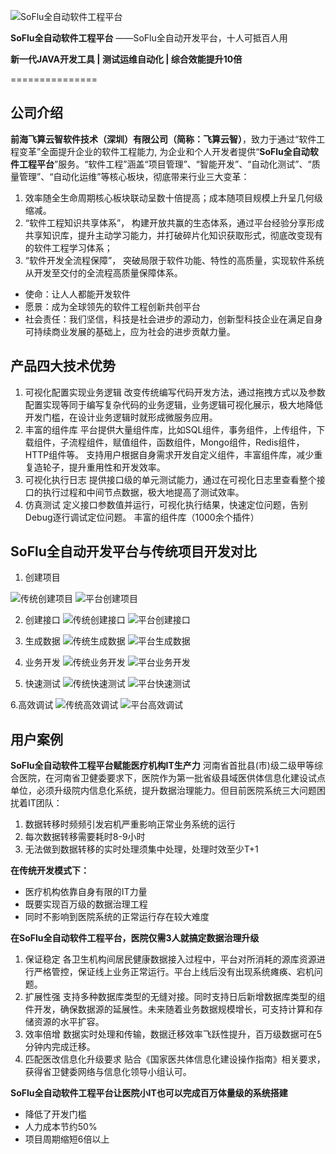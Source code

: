 
![SoFlu全自动软件工程平台](https://github.com/feisuanyz/SoFlu-adp/blob/main/images/SoFlu.png)

**SoFlu全自动软件工程平台**
                 ——SoFlu全自动开发平台，十人可抵百人用
                
**新一代JAVA开发工具 | 测试运维自动化 | 综合效能提升10倍**

===============

公司介绍
-----------------------------------

**前海飞算云智软件技术（深圳）有限公司（简称：飞算云智）**，致力于通过“软件工程变革”全面提升企业的软件工程能力, 为企业和个人开发者提供“**SoFlu全自动软件工程平台**”服务。“软件工程”涵盖“项目管理”、“智能开发”、“自动化测试”、“质量管理”、“自动化运维”等核心板块，彻底带来行业三大变革：
1. 效率随全生命周期核心板块联动呈数十倍提高；成本随项目规模上升呈几何级缩减。
2. “软件工程知识共享体系”， 构建开放共赢的生态体系，通过平台经验分享形成共享知识库，提升主动学习能力，并打破碎片化知识获取形式，彻底改变现有的软件工程学习体系；
3. “软件开发全流程保障”， 突破局限于软件功能、特性的高质量，实现软件系统从开发至交付的全流程高质量保障体系。
- 使命：让人人都能开发软件
- 愿景：成为全球领先的软件工程创新共创平台
- 社会责任：我们坚信，科技是社会进步的源动力，创新型科技企业在满足自身可持续商业发展的基础上，应为社会的进步贡献力量。


产品四大技术优势
-----------------------------------
1. 可视化配置实现业务逻辑
改变传统编写代码开发方法，通过拖拽方式以及参数配置实现等同于编写复杂代码的业务逻辑，业务逻辑可视化展示，极大地降低开发门槛，在设计业务逻辑时就形成微服务应用。
2. 丰富的组件库
平台提供大量组件库，比如SQL组件，事务组件，上传组件，下载组件，子流程组件，赋值组件，函数组件，Mongo组件，Redis组件，HTTP组件等。
支持用户根据自身需求开发自定义组件，丰富组件库，减少重复造轮子，提升重用性和开发效率。
3. 可视化执行日志
提供接口级的单元测试能力，通过在可视化日志里查看整个接口的执行过程和中间节点数据，极大地提高了测试效率。
4. 仿真测试
定义接口参数值并运行，可视化执行结果，快速定位问题，告别Debug逐行调试定位问题。
丰富的组件库（1000余个插件）


**SoFlu全自动开发平台与传统项目开发对比**
---------------------------------------

1. 创建项目

![传统创建项目](https://github.com/feisuanyz/SoFlu-adp/blob/main/images/01.oldCreateProject.gif)
![平台创建项目](https://github.com/feisuanyz/SoFlu-adp/blob/main/images/01.newCreateProject.gif)


2. 创建接口
![传统创建接口](https://github.com/feisuanyz/SoFlu-adp/blob/main/images/02.oldCreateInterface.gif)
![平台创建接口](https://github.com/feisuanyz/SoFlu-adp/blob/main/images/02.newCreateInterface.gif)


3. 生成数据
![传统生成数据](https://github.com/feisuanyz/SoFlu-adp/blob/main/images/03.oldGenerateData.gif)
![平台生成数据](https://github.com/feisuanyz/SoFlu-adp/blob/main/images/03.newGenerateData.gif)


4. 业务开发 
![传统业务开发](https://github.com/feisuanyz/SoFlu-adp/blob/main/images/04.oldBusinessDev.gif)
![平台业务开发](https://github.com/feisuanyz/SoFlu-adp/blob/main/images/04.newBusinessDev.gif)


5. 快速测试
![传统快速测试](https://github.com/feisuanyz/SoFlu-adp/blob/main/images/05.oldQuickTest.gif)
![平台快速测试](https://github.com/feisuanyz/SoFlu-adp/blob/main/images/05.newQuickTest.gif)


6.高效调试
![传统高效调试](https://github.com/feisuanyz/SoFlu-adp/blob/main/images/06.oldDeBug.gif)
![平台高效调试](https://github.com/feisuanyz/SoFlu-adp/blob/main/images/06.newDeBug.gif)



用户案例
-----------------------------------
**SoFlu全自动软件工程平台赋能医疗机构IT生产力**
河南省首批县(市)级二级甲等综合医院，在河南省卫健委要求下，医院作为第一批省级县域医供体信息化建设试点单位，必须升级院内信息化系统，提升数据治理能力。但目前医院系统三大问题困扰着IT团队：
1. 数据转移时频频引发宕机严重影响正常业务系统的运行
2. 每次数据转移需要耗时8-9小时
3. 无法做到数据转移的实时处理须集中处理，处理时效至少T+1

**在传统开发模式下：**
- 医疗机构依靠自身有限的IT力量
- 既要实现百万级的数据治理工程
- 同时不影响到医院系统的正常运行存在较大难度

**在SoFlu全自动软件工程平台，医院仅需3人就搞定数据治理升级**
1. 保证稳定
各卫生机构间居民健康数据接入过程中，平台对所消耗的源库资源进行严格管控，保证线上业务正常运行。平台上线后没有出现系统瘫痪、宕机问题。
2. 扩展性强
支持多种数据库类型的无缝对接。同时支持日后新增数据库类型的组件开发，确保数据源的延展性。未来随着业务数据规模增长，可支持计算和存储资源的水平扩容。
3. 效率倍增
数据实时处理和传输，数据迁移效率飞跃性提升，百万级数据可在5分钟内完成迁移。
4. 匹配医改信息化升级要求
贴合《国家医共体信息化建设操作指南》相关要求，获得省卫健委网络与信息化领导小组认可。

**SoFlu全自动软件工程平台让医院小IT也可以完成百万体量级的系统搭建**
- 降低了开发门槛
- 人力成本节约50%
- 项目周期缩短6倍以上 






